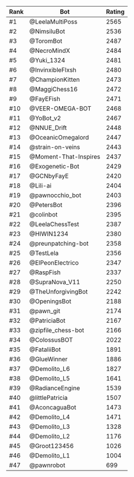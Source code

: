 Rank|Bot|Rating
---|---|---
#1|@LeelaMultiPoss|2565
#2|@NimsiluBot|2536
#3|@ToromBot|2487
#4|@NecroMindX|2484
#5|@Yuki_1324|2481
#6|@InvinxibleFlxsh|2480
#7|@ChampionKitten|2473
#8|@MaggiChess16|2472
#9|@FayEFish|2471
#10|@VEER-OMEGA-BOT|2468
#11|@YoBot_v2|2467
#12|@NNUE_Drift|2448
#13|@OceanicOmegalord|2447
#14|@strain-on-veins|2443
#15|@Moment-That-Inspires|2437
#16|@Exogenetic-Bot|2429
#17|@GCNbyFayE|2420
#18|@Lili-ai|2404
#19|@pawnocchio_bot|2403
#20|@PetersBot|2396
#21|@colinbot|2395
#22|@LeelaChessTest|2387
#23|@HIWIN1234|2380
#24|@preunpatching-bot|2358
#25|@TestLela|2356
#26|@ElPeonElectrico|2347
#27|@RaspFish|2337
#28|@SupraNova_V11|2250
#29|@TheUnforgivingBot|2242
#30|@OpeningsBot|2188
#31|@pawn_git|2174
#32|@PatriciaBot|2167
#33|@zipfile_chess-bot|2166
#34|@ColossusBOT|2022
#35|@FataliiBot|1891
#36|@GlueWinner|1886
#37|@Demolito_L6|1827
#38|@Demolito_L5|1641
#39|@RadianceEngine|1539
#40|@littlePatricia|1507
#41|@AconcaguaBot|1473
#42|@Demolito_L4|1471
#43|@Demolito_L3|1328
#44|@Demolito_L2|1176
#45|@Groot123456|1026
#46|@Demolito_L1|1004
#47|@pawnrobot|699
